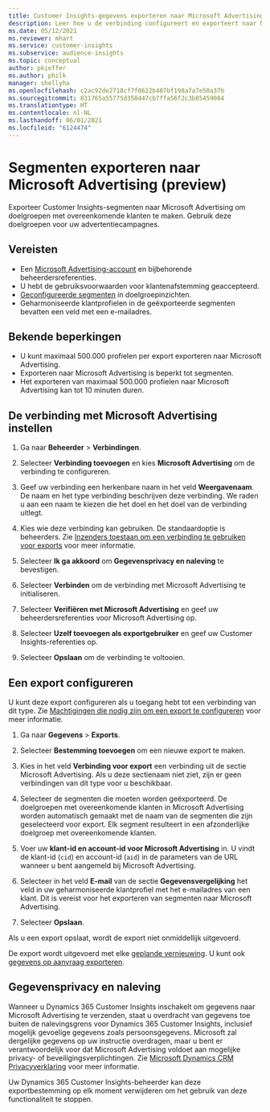 ```yaml
---
title: Customer Insights-gegevens exporteren naar Microsoft Advertising
description: Leer hoe u de verbinding configureert en exporteert naar Microsoft Advertising.
ms.date: 05/12/2021
ms.reviewer: mhart
ms.service: customer-insights
ms.subservice: audience-insights
ms.topic: conceptual
author: pkieffer
ms.author: philk
manager: shellyha
ms.openlocfilehash: c2ac92de2718cf7f0622b407bf198a7a7e50a37b
ms.sourcegitcommit: 831765a55775d358447cb7ffa56f2c3b85459084
ms.translationtype: HT
ms.contentlocale: nl-NL
ms.lasthandoff: 06/01/2021
ms.locfileid: "6124474"
---
```

# <a name="export-segments-to-microsoft-advertising-preview"></a>Segmenten exporteren naar Microsoft Advertising (preview)

Exporteer Customer Insights-segmenten naar Microsoft Advertising om doelgroepen met overeenkomende klanten te maken. Gebruik deze doelgroepen voor uw advertentiecampagnes.

## <a name="prerequisites"></a>Vereisten

-   Een [Microsoft Advertising-account](https://ads.microsoft.com/) en bijbehorende beheerdersreferenties.
-   U hebt de gebruiksvoorwaarden voor klantenafstemming geaccepteerd. 
-   [Geconfigureerde segmenten](segments.md) in doelgroepinzichten.
-   Geharmoniseerde klantprofielen in de geëxporteerde segmenten bevatten een veld met een e-mailadres.

## <a name="known-limitations"></a>Bekende beperkingen

- U kunt maximaal 500.000 profielen per export exporteren naar Microsoft Advertising.
- Exporteren naar Microsoft Advertising is beperkt tot segmenten.
- Het exporteren van maximaal 500.000 profielen naar Microsoft Advertising kan tot 10 minuten duren. 


## <a name="set-up-the-connection-to-microsoft-advertising"></a>De verbinding met Microsoft Advertising instellen

1. Ga naar **Beheerder** > **Verbindingen**.

1. Selecteer **Verbinding toevoegen** en kies **Microsoft Advertising** om de verbinding te configureren.

1. Geef uw verbinding een herkenbare naam in het veld **Weergavenaam**. De naam en het type verbinding beschrijven deze verbinding. We raden u aan een naam te kiezen die het doel en het doel van de verbinding uitlegt.

1. Kies wie deze verbinding kan gebruiken. De standaardoptie is beheerders. Zie [Inzenders toestaan om een verbinding te gebruiken voor exports](connections.md#allow-contributors-to-use-a-connection-for-exports) voor meer informatie.

1. Selecteer **Ik ga akkoord** om **Gegevensprivacy en naleving** te bevestigen.

1. Selecteer **Verbinden** om de verbinding met Microsoft Advertising te initialiseren.

1. Selecteer **Verifiëren met Microsoft Advertising** en geef uw beheerdersreferenties voor Microsoft Advertising op.

1. Selecteer **Uzelf toevoegen als exportgebruiker** en geef uw Customer Insights-referenties op.

1. Selecteer **Opslaan** om de verbinding te voltooien.

## <a name="configure-an-export"></a>Een export configureren

U kunt deze export configureren als u toegang hebt tot een verbinding van dit type. Zie [Machtigingen die nodig zijn om een export te configureren](export-destinations.md#set-up-a-new-export) voor meer informatie.

1. Ga naar **Gegevens** > **Exports**.

1. Selecteer **Bestemming toevoegen** om een nieuwe export te maken.

1. Kies in het veld **Verbinding voor export** een verbinding uit de sectie Microsoft Advertising. Als u deze sectienaam niet ziet, zijn er geen verbindingen van dit type voor u beschikbaar.

1. Selecteer de segmenten die moeten worden geëxporteerd. De doelgroepen met overeenkomende klanten in Microsoft Advertising worden automatisch gemaakt met de naam van de segmenten die zijn geselecteerd voor export. Elk segment resulteert in een afzonderlijke doelgroep met overeenkomende klanten. 

1. Voer uw **klant-id en account-id voor Microsoft Advertising** in. U vindt de klant-id (`cid`) en account-id (`aid`) in de parameters van de URL wanneer u bent aangemeld bij Microsoft Advertising.

1. Selecteer in het veld **E-mail** van de sectie **Gegevensvergelijking** het veld in uw geharmoniseerde klantprofiel met het e-mailadres van een klant. Dit is vereist voor het exporteren van segmenten naar Microsoft Advertising.

1. Selecteer **Opslaan**.

Als u een export opslaat, wordt de export niet onmiddellijk uitgevoerd.

De export wordt uitgevoerd met elke [geplande vernieuwing](system.md#schedule-tab). U kunt ook [gegevens op aanvraag exporteren](export-destinations.md#run-exports-on-demand). 


## <a name="data-privacy-and-compliance"></a>Gegevensprivacy en naleving

Wanneer u Dynamics 365 Customer Insights inschakelt om gegevens naar Microsoft Advertising te verzenden, staat u overdracht van gegevens toe buiten de nalevingsgrens voor Dynamics 365 Customer Insights, inclusief mogelijk gevoelige gegevens zoals persoonsgegevens. Microsoft zal dergelijke gegevens op uw instructie overdragen, maar u bent er verantwoordelijk voor dat Microsoft Advertising voldoet aan mogelijke privacy- of beveiligingsverplichtingen. Zie [Microsoft Dynamics CRM Privacyverklaring](https://go.microsoft.com/fwlink/?linkid=396732) voor meer informatie.

Uw Dynamics 365 Customer Insights-beheerder kan deze exportbestemming op elk moment verwijderen om het gebruik van deze functionaliteit te stoppen.
